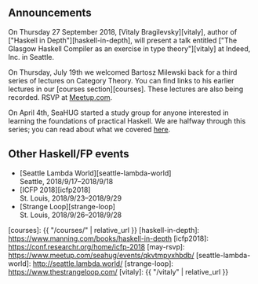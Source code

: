 ## Announcements

On Thursday 27 September 2018, [Vitaly Bragilevsky][vitaly], author of ["Haskell in Depth"][haskell-in-depth], will present a talk entitled ["The Glasgow Haskell Compiler as an exercise in type theory"][vitaly] at Indeed, Inc. in Seattle.

On Thursday, July 19th we welcomed Bartosz Milewski back for a
third series of lectures on Category Theory. You can find links to his earlier lectures in our [courses section][courses]. These lectures are also being recorded. RSVP at [Meetup.com][category-theory].

On April 4th, SeaHUG started a study group for anyone interested
in learning the foundations of practical Haskell. We are halfway through this series; you can read about what
we covered [here][april-minutes].

## Other Haskell/FP events

* [Seattle Lambda World][seattle-lambda-world]<br/>Seattle, 2018/9/17&ndash;2018/9/18
* [ICFP 2018][icfp2018]<br/>St. Louis, 2018/9/23&ndash;2018/9/29
* [Strange Loop][strange-loop]<br/>St. Louis, 2018/9/26&ndash;2018/9/28

[april-minutes]: http://seattlehaskell.org/learners
[bayhac2018]: https://wiki.haskell.org/BayHac2018
[category-theory]: https://www.meetup.com/SEAHUG
[courses]: {{ "/courses/" | relative_url }}
[haskell-in-depth]: https://www.manning.com/books/haskell-in-depth
[icfp2018]: https://conf.researchr.org/home/icfp-2018
[may-rsvp]: https://www.meetup.com/seahug/events/qkvtmpyxhbdb/
[seattle-lambda-world]: http://seattle.lambda.world/
[strange-loop]: https://www.thestrangeloop.com/
[vitaly]: {{ "/vitaly" | relative_url }}
